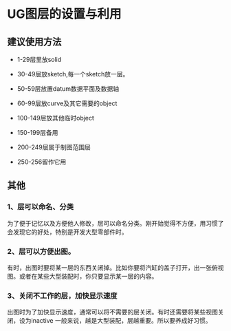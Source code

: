 # UG图层的设置与利用

## 建议使用方法

- 1-29层里放solid

- 30-49层放sketch,每一个sketch放一层。

- 50-59层放置datum数据平面及数据轴

- 60-99层放curve及其它需要的object

- 100-149层放其他临时object

- 150-199层备用

- 200-249层属于制图范围层

- 250-256留作它用

## 其他

### 1、层可以命名、分类

为了便于记忆以及方便他人修改，层可以命名分类。刚开始觉得不方便，用习惯了会发现它的好处，特别是开发大型零部件时。

### 2、层可以方便出图。

有时，出图时要将某一层的东西关闭掉。比如你要将汽缸的盖子打开，出一张俯视图。或者在某些大型装配时，你只要显示某一层的内容。

### 3、关闭不工作的层，加快显示速度

出图时为了加快显示速度，通常可以将不需要的层关闭。有时还需要将某些视图关闭，设为inactive 一般来说，越是大型装配，层越重要。所以要养成好习惯。
